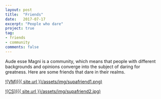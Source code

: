 ```yaml
---
layout: post
title:  "Friends"
date:   2017-07-17
excerpt: "People who dare"
project: true
tag:
- friends
- community
comments: false
---
```


Aude esse Magni is a community, which means that people with different backgrounds and opinions converge into the subject of daring for greatness. Here are some friends that dare in their realms.

[![VM]({{ site.url }}/assets/img/supafriend1.png)](https://vatsalmehra.com)

[![CS]({{ site.url }}/assets/img/supafriend2.jpg)](https://recoveredbutnotrelieved.wordpress.com)
